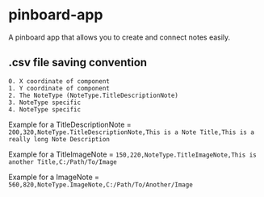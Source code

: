 # pinboard-app

A pinboard app that allows you to create and connect notes easily.

## .csv file saving convention

```
0. X coordinate of component
1. Y coordinate of component
2. The NoteType (NoteType.TitleDescriptionNote)
3. NoteType specific
4. NoteType specific
```

Example for a TitleDescriptionNote = `200,320,NoteType.TitleDescriptionNote,This is a Note Title,This is a really long Note Description`

Example for a TitleImageNote = `150,220,NoteType.TitleImageNote,This is another Title,C:/Path/To/Image`

Example for a ImageNote = `560,820,NoteType.ImageNote,C:/Path/To/Another/Image`
